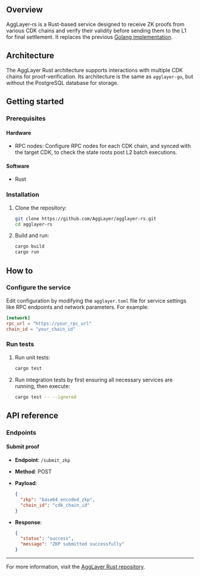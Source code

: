 ## Overview

AggLayer-rs is a Rust-based service designed to receive ZK proofs from various CDK chains and verify their validity before sending them to the L1 for final settlement. It replaces the previous [Golang implementation](agglayer-go.md).

## Architecture

The AggLayer Rust architecture supports interactions with multiple CDK chains for proof-verification. Its architecture is the same as `agglayer-go`, but without the PostgreSQL database for storage. 

## Getting started

### Prerequisites

#### Hardware 

- RPC nodes: Configure RPC nodes for each CDK chain, and synced with the target CDK, to check the state roots post L2 batch executions.

#### Software

- Rust

### Installation

1. Clone the repository:

      ```sh
      git clone https://github.com/AggLayer/agglayer-rs.git
      cd agglayer-rs
      ```

2. Build and run:

      ```sh
      cargo build
      cargo run
      ```

## How to

### Configure the service

Edit configuration by modifying the `agglayer.toml` file for service settings like RPC endpoints and network parameters. For example:

```toml
[network]
rpc_url = "https://your_rpc_url"
chain_id = "your_chain_id"
```

### Run tests

1. Run unit tests:

      ```sh
      cargo test
      ```

2. Run integration tests by first ensuring all necessary services are running, then execute:

      ```sh
      cargo test -- --ignored
      ```

## API reference

### Endpoints

#### Submit proof

- **Endpoint**: `/submit_zkp`
- **Method**: POST
- **Payload**: 

     ```json
     {
       "zkp": "base64_encoded_zkp",
       "chain_id": "cdk_chain_id"
     }
     ```

- **Response**:

     ```json
     {
       "status": "success",
       "message": "ZKP submitted successfully"
     }
     ```

---

For more information, visit the [AggLayer Rust repository](https://github.com/AggLayer/agglayer-rs).